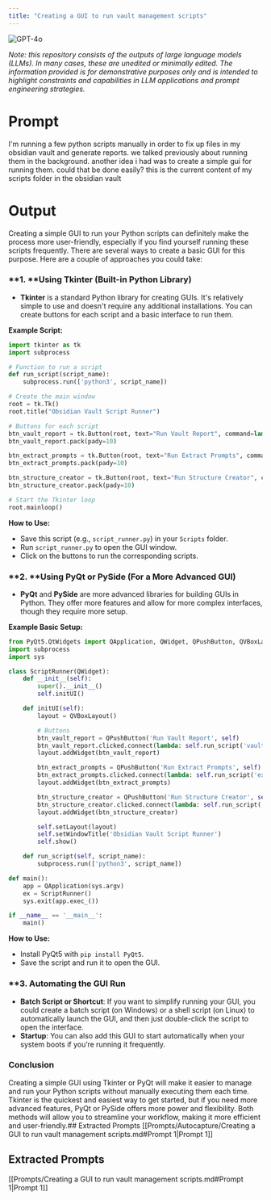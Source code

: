 ```yaml
---
title: "Creating a GUI to run vault management scripts"
---
```

![GPT-4o](https://img.shields.io/badge/GPT--4o-3333FF?style=for-the-badge&logo=openai&logoColor=white)



*Note: this repository consists of the outputs of large language models (LLMs). In many cases, these are unedited or minimally edited. The information provided is for demonstrative purposes only and is intended to highlight constraints and capabilities in LLM applications and prompt engineering strategies.*


# Prompt

I'm running a few python scripts manually in order to fix up files in my obsidian vault and generate reports. we talked previously about running them in the background. another idea i had was to create a simple gui for running them. could that be done easily? this is the current content of my scripts folder in the obsidian vault

# Output
Creating a simple GUI to run your Python scripts can definitely make the process more user-friendly, especially if you find yourself running these scripts frequently. There are several ways to create a basic GUI for this purpose. Here are a couple of approaches you could take:

### **1. **Using Tkinter (Built-in Python Library)
   - **Tkinter** is a standard Python library for creating GUIs. It's relatively simple to use and doesn't require any additional installations. You can create buttons for each script and a basic interface to run them.

   **Example Script:**

   ```python
   import tkinter as tk
   import subprocess

   # Function to run a script
   def run_script(script_name):
       subprocess.run(['python3', script_name])

   # Create the main window
   root = tk.Tk()
   root.title("Obsidian Vault Script Runner")

   # Buttons for each script
   btn_vault_report = tk.Button(root, text="Run Vault Report", command=lambda: run_script('vault_report.py'))
   btn_vault_report.pack(pady=10)

   btn_extract_prompts = tk.Button(root, text="Run Extract Prompts", command=lambda: run_script('extract-prompts.py'))
   btn_extract_prompts.pack(pady=10)

   btn_structure_creator = tk.Button(root, text="Run Structure Creator", command=lambda: run_script('structure-creator.py'))
   btn_structure_creator.pack(pady=10)

   # Start the Tkinter loop
   root.mainloop()
   ```

   **How to Use:**
   - Save this script (e.g., `script_runner.py`) in your `Scripts` folder.
   - Run `script_runner.py` to open the GUI window.
   - Click on the buttons to run the corresponding scripts.

### **2. **Using PyQt or PySide (For a More Advanced GUI)
   - **PyQt** and **PySide** are more advanced libraries for building GUIs in Python. They offer more features and allow for more complex interfaces, though they require more setup.

   **Example Basic Setup:**

   ```python
   from PyQt5.QtWidgets import QApplication, QWidget, QPushButton, QVBoxLayout
   import subprocess
   import sys

   class ScriptRunner(QWidget):
       def __init__(self):
           super().__init__()
           self.initUI()

       def initUI(self):
           layout = QVBoxLayout()

           # Buttons
           btn_vault_report = QPushButton('Run Vault Report', self)
           btn_vault_report.clicked.connect(lambda: self.run_script('vault_report.py'))
           layout.addWidget(btn_vault_report)

           btn_extract_prompts = QPushButton('Run Extract Prompts', self)
           btn_extract_prompts.clicked.connect(lambda: self.run_script('extract-prompts.py'))
           layout.addWidget(btn_extract_prompts)

           btn_structure_creator = QPushButton('Run Structure Creator', self)
           btn_structure_creator.clicked.connect(lambda: self.run_script('structure-creator.py'))
           layout.addWidget(btn_structure_creator)

           self.setLayout(layout)
           self.setWindowTitle('Obsidian Vault Script Runner')
           self.show()

       def run_script(self, script_name):
           subprocess.run(['python3', script_name])

   def main():
       app = QApplication(sys.argv)
       ex = ScriptRunner()
       sys.exit(app.exec_())

   if __name__ == '__main__':
       main()
   ```

   **How to Use:**
   - Install PyQt5 with `pip install PyQt5`.
   - Save the script and run it to open the GUI.

### **3. **Automating the GUI Run**
   - **Batch Script or Shortcut**: If you want to simplify running your GUI, you could create a batch script (on Windows) or a shell script (on Linux) to automatically launch the GUI, and then just double-click the script to open the interface.
   - **Startup**: You can also add this GUI to start automatically when your system boots if you’re running it frequently.

### **Conclusion**
Creating a simple GUI using Tkinter or PyQt will make it easier to manage and run your Python scripts without manually executing them each time. Tkinter is the quickest and easiest way to get started, but if you need more advanced features, PyQt or PySide offers more power and flexibility. Both methods will allow you to streamline your workflow, making it more efficient and user-friendly.## Extracted Prompts
[[Prompts/Autocapture/Creating a GUI to run vault management scripts.md#Prompt 1|Prompt 1]]





## Extracted Prompts
[[Prompts/Creating a GUI to run vault management scripts.md#Prompt 1|Prompt 1]]
